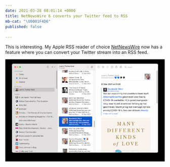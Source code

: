 ```yaml
---
date: 2021-03-28 08:01:14 +0000
title: NetNewsWire 6 converts your Twitter feed to RSS
mb-cat: "\U0001F4D6"
published: false

---
```

This is interesting. My Apple RSS reader of choice [NetNewsWire](https://netnewswire.com/) now has a feature where you can convert your Twitter stream into an RSS feed.

![Screenshot of my Twitter feed in NetNewsWire](/images/netnewswire-6.jpg "NetNewsWire 6")